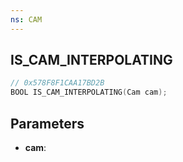 ```yaml
---
ns: CAM
---
```

## IS_CAM_INTERPOLATING

```c
// 0x578F8F1CAA17BD2B
BOOL IS_CAM_INTERPOLATING(Cam cam);
```

## Parameters
* **cam**:
